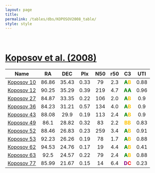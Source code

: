 ```yaml
---
layout: page
title:  
permalink: /tables/dbs/KOPOSOV2008_table/
style: style
---
```


&nbsp;
# [Koposov et al. (2008)](https://scixplorer.org/abs/2008A%26A...486..771K)

| Name | RA | DEC | Plx | N50 | r50 | C3 | UTI |
| --- | :-: | :-: | :-: | :-: | :-: | :-: | :-: |
| [Koposov 10](/_clusters/koposov10/) | 86.86 | 35.43 | 0.33 | 79 | 2.3 | <span style="color: green; font-weight: bold;">A</span><span style="color: #FFC300; font-weight: bold;">B</span> | 0.88  |
| [Koposov 12](/_clusters/koposov12/) | 90.25 | 35.29 | 0.39 | 219 | 4.7 | <span style="color: green; font-weight: bold;">A</span><span style="color: green; font-weight: bold;">A</span> | 0.96  |
| [Koposov 27](/_clusters/koposov27/) | 84.87 | 33.35 | 0.22 | 106 | 2.0 | <span style="color: green; font-weight: bold;">A</span><span style="color: #FFC300; font-weight: bold;">B</span> | 0.9  |
| [Koposov 36](/_clusters/koposov36/) | 84.23 | 31.21 | 0.57 | 134 | 4.0 | <span style="color: green; font-weight: bold;">A</span><span style="color: #FFC300; font-weight: bold;">B</span> | 0.9  |
| [Koposov 43](/_clusters/koposov43/) | 88.08 | 29.9 | 0.19 | 113 | 2.4 | <span style="color: green; font-weight: bold;">A</span><span style="color: #FFC300; font-weight: bold;">B</span> | 0.9  |
| [Koposov 49](/_clusters/koposov49/) | 86.1 | 28.82 | 0.32 | 83 | 2.2 | <span style="color: #FFC300; font-weight: bold;">B</span><span style="color: #FFC300; font-weight: bold;">B</span> | 0.83  |
| [Koposov 52](/_clusters/koposov52/) | 88.46 | 26.83 | 0.23 | 259 | 3.4 | <span style="color: green; font-weight: bold;">A</span><span style="color: #FFC300; font-weight: bold;">B</span> | 0.91  |
| [Koposov 53](/_clusters/koposov53/) | 92.23 | 26.26 | 0.19 | 78 | 1.7 | <span style="color: green; font-weight: bold;">A</span><span style="color: #FFC300; font-weight: bold;">B</span> | 0.88  |
| [Koposov 62](/_clusters/koposov62/) | 94.53 | 24.76 | 0.17 | 19 | 4.4 | <span style="color: green; font-weight: bold;">A</span><span style="color: #FFC300; font-weight: bold;">B</span> | 0.41  |
| [Koposov 63](/_clusters/koposov63/) | 92.5 | 24.57 | 0.22 | 79 | 2.4 | <span style="color: green; font-weight: bold;">A</span><span style="color: #FFC300; font-weight: bold;">B</span> | 0.88  |
| [Koposov 77](/_clusters/koposov77/) | 85.99 | 21.67 | 0.15 | 14 | 6.4 | <span style="color: purple; font-weight: bold;">D</span><span style="color: red; font-weight: bold;">C</span> | 0.23  |



<script type="module">
import { enableTableSorting } from '{{ site.baseurl }}/scripts/table-sorting.js';
document.querySelectorAll("table").forEach(table => {
  enableTableSorting(table);
});
</script>